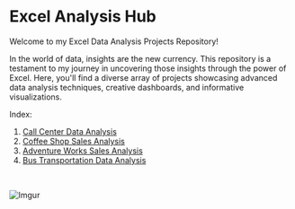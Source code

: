 # Excel Analysis Hub

Welcome to my Excel Data Analysis Projects Repository!

In the world of data, insights are the new currency. This repository is a testament to my journey in uncovering those insights through the power of Excel. Here, you'll find a diverse array of projects showcasing advanced data analysis techniques, creative dashboards, and informative visualizations.

Index:<br>
1. [Call Center Data Analysis](https://github.com/sowrami2/Call-Center-Data-Analysis/blob/main/README.md)
2. [Coffee Shop Sales Analysis](https://github.com/sowrami2/Coffee-Shop-Sales-Analysis/blob/main/README.md)
3. [Adventure Works Sales Analysis](https://github.com/sowrami2/Adventure-Works-Sales-Analysis/blob/main/README.md)
4. [Bus Transportation Data Analysis](https://github.com/sowrami2/Bus-Transportation-Data-Analysis/blob/main/README.md)

<br>

![Imgur](https://i.imgur.com/ZcqnF8W.gif)
